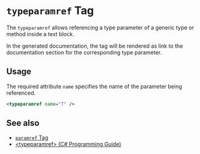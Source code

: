 # `typeparamref` Tag

The `typeparamref` allows referencing a type parameter of a generic type or
method inside a text block.

In the generated documentation, the tag will be rendered as link to the
documentation section for the corresponding type parameter.

## Usage

The required attribute `name` specifies the name of the parameter being
referenced.

```xml
<typeparamref name="T" />  
```

## See also

- [`paramref` Tag](./tags/paramref.md)
- [\<typeparamref\> (C# Programming Guide)](https://docs.microsoft.com/en-us/dotnet/csharp/programming-guide/xmldoc/typeparamref)
